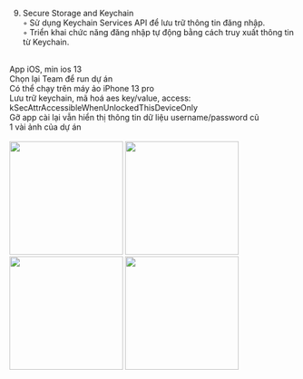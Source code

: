 9. Secure Storage and Keychain<br>
◦ Sử dụng Keychain Services API để lưu trữ thông tin đăng nhập.<br>
◦ Triển khai chức năng đăng nhập tự động bằng cách truy xuất thông tin từ Keychain.<br>
<br>
App iOS, min ios 13<br/>
Chọn lại Team để run dự án<br/>
Có thể chạy trên máy ảo iPhone 13 pro<br/>
Lưu trữ keychain, mã hoá aes key/value, access: kSecAttrAccessibleWhenUnlockedThisDeviceOnly<br/>
Gỡ app cài lại vẫn hiển thị thông tin dữ liệu username/password cũ
<br>
1 vài ảnh của dự án<br>
<br>
<img src="https://github.com/user-attachments/assets/37a74ff1-52bc-4226-bc1e-25aa33890956" width="200" />
<img src="https://github.com/user-attachments/assets/b1990443-928d-446f-aa98-d441c5c2ba52" width="200" />
<img src="https://github.com/user-attachments/assets/14de0494-03f6-4db7-b05c-3becc62c4b7d" width="200" />
<img src="https://github.com/user-attachments/assets/72d65286-02a4-4569-b4d7-d3ccfbdbacfe" width="200" />
